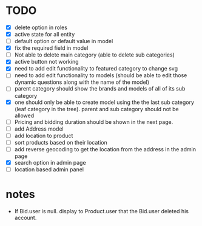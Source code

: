 # TODO

- [x] delete option in roles
- [x] active state for all entity
- [ ] default option or default value in model
- [x] fix the required field in model
- [ ] Not able to delete main category (able to delete sub categories)
- [x] active button not working
- [x] need to add edit functionality to featured category to change svg
- [ ] need to add edit functionality to models (should be able to edit those dynamic questions along with the name of the model)
- [ ] parent category should show the brands and models of all of its sub category
- [x] one should only be able to create model using the the last sub category (leaf category in the tree). parent and sub category should not be allowed
- [ ] Pricing and bidding duration should be shown in the next page.
- [ ] add Address model
- [ ] add location to product
- [ ] sort products based on their location
- [ ] add reverse geocoding to get the location from the address in the admin page
- [x] search option in admin page
- [ ] location based admin panel

# notes

- If Bid.user is null. display to Product.user that the Bid.user deleted his account.
